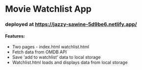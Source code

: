 # Movie Watchlist App
### deployed at https://jazzy-sawine-5d9be6.netlify.app/

#### Features:
* Two pages - index.html watchlist.html
* Fetch data from OMDB API
* Save 'add to watchlist' data to local storage
* Watchlist.html loads and displays data from local storage
